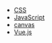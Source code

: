 - <a href="css/index.md">CSS</a>
- <a href="JavaScript/index.md">JavaScript</a>
- <a href="canvas/index.md">canvas</a>
- <a href="vue/index.md">Vue.js</a>
